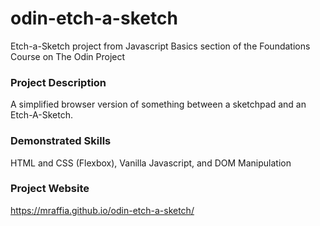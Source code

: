 # odin-etch-a-sketch
Etch-a-Sketch project from Javascript Basics section of the Foundations Course on The Odin Project

### Project Description
A simplified browser version of something between a sketchpad and an Etch-A-Sketch.

### Demonstrated Skills
HTML and CSS (Flexbox), Vanilla Javascript, and DOM Manipulation

### Project Website
https://mraffia.github.io/odin-etch-a-sketch/
